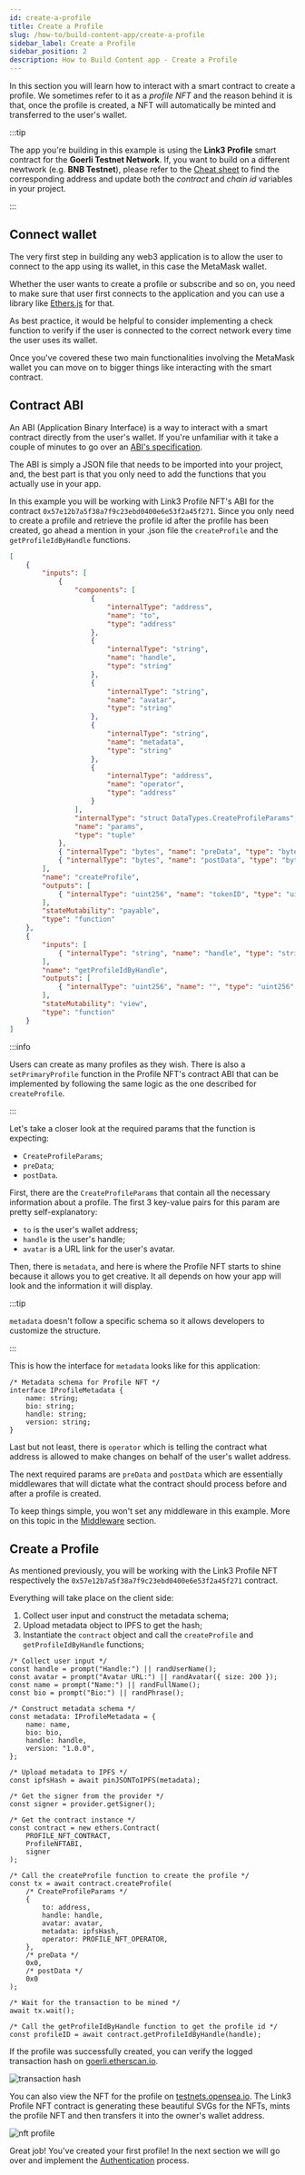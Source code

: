 ```yaml
---
id: create-a-profile
title: Create a Profile
slug: /how-to/build-content-app/create-a-profile
sidebar_label: Create a Profile
sidebar_position: 2
description: How to Build Content app - Create a Profile
---
```


In this section you will learn how to interact with a smart contract to create a profile. We sometimes refer to it as a _profile NFT_ and the reason behind it is that, once the profile is created, a NFT will automatically be minted and transferred to the user's wallet.

:::tip

The app you're building in this example is using the **Link3 Profile** smart contract for the **Goerli Testnet Network**. If, you want to build on a different newtwork (e.g. **BNB Testnet**), please refer to the [Cheat sheet](/cheat-sheet) to find the corresponding address and update both the _contract_ and _chain id_ variables in your project.

:::

## Connect wallet

The very first step in building any web3 application is to allow the user to connect to the app using its wallet, in this case the MetaMask wallet.

Whether the user wants to create a profile or subscribe and so on, you need to make sure that user first connects to the application and you can use a library like [Ethers.js](https://docs.ethers.io/v5/) for that.

As best practice, it would be helpful to consider implementing a check function to verify if the user is connected to the correct network every time the user uses its wallet.

Once you've covered these two main functionalities involving the MetaMask wallet you can move on to bigger things like interacting with the smart contract.

## Contract ABI

An ABI (Application Binary Interface) is a way to interact with a smart contract directly from the user's wallet. If you're unfamiliar with it take a couple of minutes to go over an [ABI's specification](https://docs.soliditylang.org/en/v0.8.17/abi-spec.html).

The ABI is simply a JSON file that needs to be imported into your project, and, the best part is that you only need to add the functions that you actually use in your app.

In this example you will be working with Link3 Profile NFT's ABI for the contract `0x57e12b7a5f38a7f9c23ebd0400e6e53f2a45f271`. Since you only need to create a profile and retrieve the profile id after the profile has been created, go ahead a mention in your .json file the `createProfile` and the `getProfileIdByHandle` functions.

```json title="abi/ProfileNFT.json"
[
    {
        "inputs": [
            {
                "components": [
                    {
                        "internalType": "address",
                        "name": "to",
                        "type": "address"
                    },
                    {
                        "internalType": "string",
                        "name": "handle",
                        "type": "string"
                    },
                    {
                        "internalType": "string",
                        "name": "avatar",
                        "type": "string"
                    },
                    {
                        "internalType": "string",
                        "name": "metadata",
                        "type": "string"
                    },
                    {
                        "internalType": "address",
                        "name": "operator",
                        "type": "address"
                    }
                ],
                "internalType": "struct DataTypes.CreateProfileParams",
                "name": "params",
                "type": "tuple"
            },
            { "internalType": "bytes", "name": "preData", "type": "bytes" },
            { "internalType": "bytes", "name": "postData", "type": "bytes" }
        ],
        "name": "createProfile",
        "outputs": [
            { "internalType": "uint256", "name": "tokenID", "type": "uint256" }
        ],
        "stateMutability": "payable",
        "type": "function"
    },
    {
        "inputs": [
            { "internalType": "string", "name": "handle", "type": "string" }
        ],
        "name": "getProfileIdByHandle",
        "outputs": [
            { "internalType": "uint256", "name": "", "type": "uint256" }
        ],
        "stateMutability": "view",
        "type": "function"
    }
]
```

:::info

Users can create as many profiles as they wish. There is also a `setPrimaryProfile` function in the Profile NFT's contract ABI that can be implemented by following the same logic as the one described for `createProfile`.

:::

Let's take a closer look at the required params that the function is expecting:

-   `CreateProfileParams`;
-   `preData`;
-   `postData`.

First, there are the `CreateProfileParams` that contain all the necessary information about a profile.
The first 3 key-value pairs for this param are pretty self-explanatory:

-   `to` is the user's wallet address;
-   `handle` is the user's handle;
-   `avatar` is a URL link for the user's avatar.

Then, there is `metadata`, and here is where the Profile NFT starts to shine because it allows you to get creative. It all depends on how your app will look and the information it will display.

:::tip

`metadata` doesn't follow a specific schema so it allows developers to customize the structure.

:::

This is how the interface for `metadata` looks like for this application:

```tsx title="types.ts"
/* Metadata schema for Profile NFT */
interface IProfileMetadata {
    name: string;
    bio: string;
    handle: string;
    version: string;
}
```

Last but not least, there is `operator` which is telling the contract what address is allowed to make changes on behalf of the user's wallet address.

The next required params are `preData` and `postData` which are essentially middlewares that will dictate what the contract should process before and after a profile is created.

To keep things simple, you won't set any middleware in this example. More on this topic in the [Middleware](/concepts/middleware) section.

## Create a Profile

As mentioned previously, you will be working with the Link3 Profile NFT respectively the `0x57e12b7a5f38a7f9c23ebd0400e6e53f2a45f271` contract.

Everything will take place on the client side:

1. Collect user input and construct the metadata schema;
2. Upload metadata object to IPFS to get the hash;
3. Instantiate the `contract` object and call the `createProfile` and `getProfileIdByHandle` functions;

```tsx title="components/Buttons/SignupBtn.tsx"
/* Collect user input */
const handle = prompt("Handle:") || randUserName();
const avatar = prompt("Avatar URL:") || randAvatar({ size: 200 });
const name = prompt("Name:") || randFullName();
const bio = prompt("Bio:") || randPhrase();

/* Construct metadata schema */
const metadata: IProfileMetadata = {
    name: name,
    bio: bio,
    handle: handle,
    version: "1.0.0",
};

/* Upload metadata to IPFS */
const ipfsHash = await pinJSONToIPFS(metadata);

/* Get the signer from the provider */
const signer = provider.getSigner();

/* Get the contract instance */
const contract = new ethers.Contract(
    PROFILE_NFT_CONTRACT,
    ProfileNFTABI,
    signer
);

/* Call the createProfile function to create the profile */
const tx = await contract.createProfile(
    /* CreateProfileParams */
    {
        to: address,
        handle: handle,
        avatar: avatar,
        metadata: ipfsHash,
        operator: PROFILE_NFT_OPERATOR,
    },
    /* preData */
    0x0,
    /* postData */
    0x0
);

/* Wait for the transaction to be mined */
await tx.wait();

/* Call the getProfileIdByHandle function to get the profile id */
const profileID = await contract.getProfileIdByHandle(handle);
```

If the profile was successfully created, you can verify the logged transaction hash on [goerli.etherscan.io](https://goerli.etherscan.io/).

![transaction hash](/img/v2/build-content-app-create-a-profile-tx.png)

You can also view the NFT for the profile on [testnets.opensea.io](https://testnets.opensea.io/). The Link3 Profile NFT contract is generating these beautiful SVGs for the NFTs, mints the profile NFT and then transfers it into the owner's wallet address.

![nft profile](/img/v2/build-content-app-create-a-profile-nft.png)

Great job! You've created your first profile! In the next section we will go over and implement the [Authentication](/how-to/build-content-app/authentication) process.
